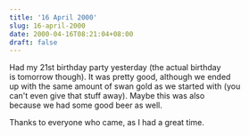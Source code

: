 ```yaml
---
title: '16 April 2000'
slug: 16-april-2000
date: 2000-04-16T08:21:04+08:00
draft: false
---
```


Had my 21st birthday party yesterday (the actual birthday\
is tomorrow though). It was pretty good, although we ended\
up with the same amount of swan gold as we started with (you\
can\'t even give that stuff away). Maybe this was also\
because we had some good beer as well.

Thanks to everyone who came, as I had a great time.

